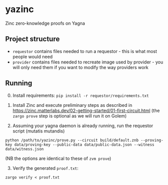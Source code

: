 # yazinc
Zinc zero-knowledge proofs on Yagna


## Project structure
* `requestor` contains files needed to run a requestor - this is what most people would need
* `provider` contains files needed to recreate image used by provider - you will only need them if you want to modify the way providers work

## Running

0. Install requirements: `pip install -r requestor/requirements.txt`
1. Install Zinc and execute preliminary steps as described in  https://zinc.matterlabs.dev/02-getting-started/01-first-circuit.html (the `zargo prove` step is optional as we will run it on Golem)

2. Assuming your yagna daemon is already running, run the requestor script  (mutatis mutandis)

```
python /path/to/yazinc/prove.py --circuit build/default.znb --proving-key data/proving-key --public-data data/public-data.json --witness data/witness.json
```

(NB the options are identical to these of `zvm prove`)

3. Verify the generated `proof.txt`:

```
zargo verify < proof.txt
```

